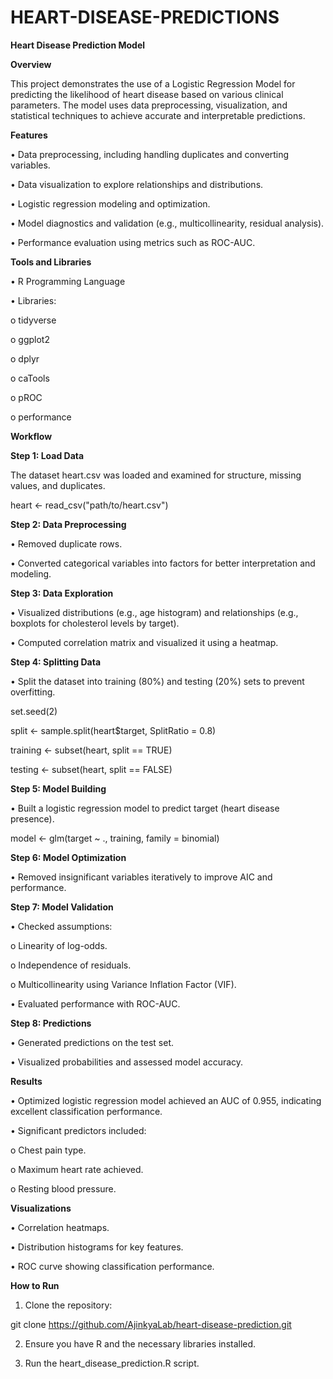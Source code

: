 # HEART-DISEASE-PREDICTIONS

**Heart Disease Prediction Model**

**Overview**

This project demonstrates the use of a Logistic Regression Model for predicting the likelihood of heart disease based on various clinical parameters. The model uses data preprocessing, visualization, and statistical techniques to achieve accurate and interpretable predictions.

**Features**

•	Data preprocessing, including handling duplicates and converting variables.

•	Data visualization to explore relationships and distributions.

•	Logistic regression modeling and optimization.

•	Model diagnostics and validation (e.g., multicollinearity, residual analysis).

•	Performance evaluation using metrics such as ROC-AUC.

**Tools and Libraries**

•	R Programming Language

•	Libraries:

o	tidyverse

o	ggplot2

o	dplyr

o	caTools

o	pROC

o	performance

**Workflow**

**Step 1: Load Data**

The dataset heart.csv was loaded and examined for structure, missing values, and duplicates.

heart <- read_csv("path/to/heart.csv")

**Step 2: Data Preprocessing**

•	Removed duplicate rows.

•	Converted categorical variables into factors for better interpretation and modeling.

**Step 3: Data Exploration**

•	Visualized distributions (e.g., age histogram) and relationships (e.g., boxplots for cholesterol levels by target).

•	Computed correlation matrix and visualized it using a heatmap.

**Step 4: Splitting Data**

•	Split the dataset into training (80%) and testing (20%) sets to prevent overfitting.

set.seed(2)

split <- sample.split(heart$target, SplitRatio = 0.8)

training <- subset(heart, split == TRUE)

testing <- subset(heart, split == FALSE)

**Step 5: Model Building**

•	Built a logistic regression model to predict target (heart disease presence).

model <- glm(target ~ ., training, family = binomial)

**Step 6: Model Optimization**

•	Removed insignificant variables iteratively to improve AIC and performance.

**Step 7: Model Validation**

•	Checked assumptions:

o	Linearity of log-odds.

o	Independence of residuals.

o	Multicollinearity using Variance Inflation Factor (VIF).

•	Evaluated performance with ROC-AUC.

**Step 8: Predictions**

•	Generated predictions on the test set.

•	Visualized probabilities and assessed model accuracy.

**Results**

•	Optimized logistic regression model achieved an AUC of 0.955, indicating excellent classification performance.

•	Significant predictors included:

o	Chest pain type.

o	Maximum heart rate achieved.

o	Resting blood pressure.

**Visualizations**

•	Correlation heatmaps.

•	Distribution histograms for key features.

•	ROC curve showing classification performance.

**How to Run**

1.	Clone the repository:

git clone https://github.com/AjinkyaLab/heart-disease-prediction.git

2.	Ensure you have R and the necessary libraries installed.

3.	Run the heart_disease_prediction.R script.
